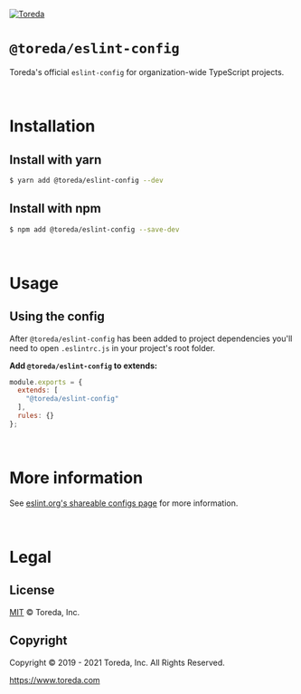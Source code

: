 
[![Toreda](https://content.toreda.com/logo/toreda-logo.png)](https://www.toreda.com)

# `@toreda/eslint-config`


Toreda's official `eslint-config` for organization-wide TypeScript projects.

&nbsp;

# Installation

## Install with yarn

```bash
$ yarn add @toreda/eslint-config --dev
```

## Install with npm
```bash
$ npm add @toreda/eslint-config --save-dev
```

&nbsp;

# Usage

## Using the config

After `@toreda/eslint-config` has been added to project dependencies you'll need to open `.eslintrc.js` in your project's root folder.

**Add `@toreda/eslint-config` to extends:**

```javascript
module.exports = {
  extends: [
    "@toreda/eslint-config"
  ],
  rules: {}
};
```

&nbsp;

# More information

See [eslint.org's shareable configs page](https://eslint.org/docs/developer-guide/shareable-configs) for more information.

&nbsp;

# Legal

## License

[MIT](LICENSE) &copy; Toreda, Inc.


## Copyright
Copyright &copy; 2019 - 2021 Toreda, Inc. All Rights Reserved.

https://www.toreda.com
